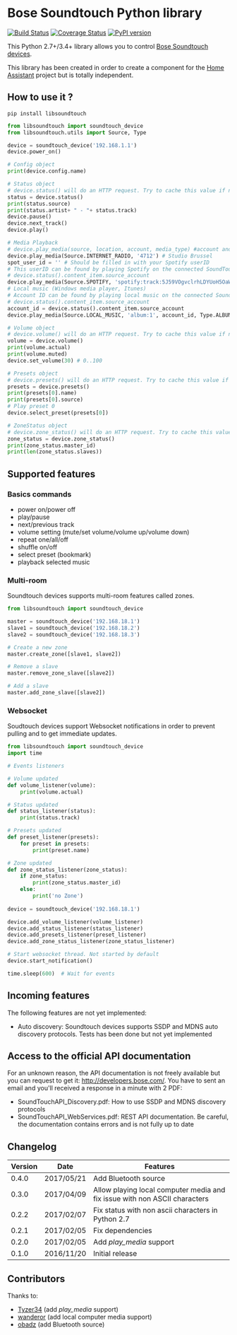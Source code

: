 # Bose Soundtouch Python library

[![Build Status](https://travis-ci.org/CharlesBlonde/libsoundtouch.svg?branch=master)](https://travis-ci.org/CharlesBlonde/libsoundtouch) [![Coverage Status](https://coveralls.io/repos/github/CharlesBlonde/libsoundtouch/badge.svg?branch=master)](https://coveralls.io/github/CharlesBlonde/libsoundtouch?branch=master) [![PyPI version](https://badge.fury.io/py/libsoundtouch.svg)](https://badge.fury.io/py/libsoundtouch)

This Python 2.7+/3.4+ library allows you to control [Bose Soundtouch devices](https://www.soundtouch.com/).

This library has been created in order to create a component for the [Home Assistant](https://home-assistant.io/) project but is totally independent.

## How to use it ?


```shell
pip install libsoundtouch
```

```python
from libsoundtouch import soundtouch_device
from libsoundtouch.utils import Source, Type

device = soundtouch_device('192.168.1.1')
device.power_on()

# Config object
print(device.config.name)

# Status object
# device.status() will do an HTTP request. Try to cache this value if needed.
status = device.status()
print(status.source)
print(status.artist+ " - "+ status.track)
device.pause()
device.next_track()
device.play()

# Media Playback
# device.play_media(source, location, account, media_type) #account and media_type are optionals
device.play_media(Source.INTERNET_RADIO, '4712') # Studio Brussel
spot_user_id = '' # Should be filled in with your Spotify userID
# This userID can be found by playing Spotify on the connected SoundTouch speaker, and calling
# device.status().content_item.source_account
device.play_media(Source.SPOTIFY, 'spotify:track:5J59VOgvclrhLDYUoH5OaW', spot_user_id) # Bazart - Goud
# Local music (Windows media player, Itunes)
# Account ID can be found by playing local music on the connected Soundtouch speaker, and calling
# device.status().content_item.source_account
account_id = device.status().content_item.source_account
device.play_media(Source.LOCAL_MUSIC, 'album:1', account_id, Type.ALBUM)

# Volume object
# device.volume() will do an HTTP request. Try to cache this value if needed.
volume = device.volume()
print(volume.actual)
print(volume.muted)
device.set_volume(30) # 0..100

# Presets object
# device.presets() will do an HTTP request. Try to cache this value if needed.
presets = device.presets()
print(presets[0].name)
print(presets[0].source)
# Play preset 0
device.select_preset(presets[0])

# ZoneStatus object
# device.zone_status() will do an HTTP request. Try to cache this value if needed.
zone_status = device.zone_status()
print(zone_status.master_id)
print(len(zone_status.slaves))
```

## Supported features

### Basics commands

* power on/power off
* play/pause
* next/previous track
* volume setting (mute/set volume/volume up/volume down)
* repeat one/all/off
* shuffle on/off
* select preset (bookmark)
* playback selected music

### Multi-room

Soundtouch devices supports multi-room features called zones.

```python
from libsoundtouch import soundtouch_device

master = soundtouch_device('192.168.18.1')
slave1 = soundtouch_device('192.168.18.2')
slave2 = soundtouch_device('192.168.18.3')

# Create a new zone
master.create_zone([slave1, slave2])

# Remove a slave
master.remove_zone_slave([slave2])

# Add a slave
master.add_zone_slave([slave2])
```

### Websocket

Soudtouch devices support Websocket notifications in order to prevent pulling and to get immediate updates.

```python
from libsoundtouch import soundtouch_device
import time

# Events listeners

# Volume updated
def volume_listener(volume):
    print(volume.actual)

# Status updated
def status_listener(status):
    print(status.track)

# Presets updated
def preset_listener(presets):
    for preset in presets:
        print(preset.name)

# Zone updated
def zone_status_listener(zone_status):
    if zone_status:
        print(zone_status.master_id)
    else:
        print('no Zone')
        
device = soundtouch_device('192.168.18.1')

device.add_volume_listener(volume_listener)
device.add_status_listener(status_listener)
device.add_presets_listener(preset_listener)
device.add_zone_status_listener(zone_status_listener)

# Start websocket thread. Not started by default
device.start_notification()

time.sleep(600)  # Wait for events

```

## Incoming features

The following features are not yet implemented:

* Auto discovery: Soundtouch devices supports SSDP and MDNS auto discovery protocols. Tests has been done but not yet implemented

## Access to the official API documentation

For an unknown reason, the API documentation is not freely available but you can request to get it: http://developers.bose.com/.
You have to sent an email and you'll received a response in a minute with 2 PDF:
* SoundTouchAPI_Discovery.pdf: How to use SSDP and MDNS discovery protocols
* SoundTouchAPI_WebServices.pdf: REST API documentation. Be careful, the documentation contains errors and is not fully up to date

## Changelog

| Version |    Date    | Features                                                                   |
|---------|:----------:|----------------------------------------------------------------------------|
| 0.4.0   | 2017/05/21 | Add Bluetooth source                                                       |
| 0.3.0   | 2017/04/09 | Allow playing local computer media and fix issue with non ASCII characters |
| 0.2.2   | 2017/02/07 | Fix status with non ascii characters in Python 2.7                         |
| 0.2.1   | 2017/02/05 | Fix dependencies                                                           |
| 0.2.0   | 2017/02/05 | Add *play_media* support                                                   |
| 0.1.0   | 2016/11/20 | Initial release                                                            |

## Contributors

Thanks to:

* [Tyzer34](https://github.com/Tyzer34) (add *play_media* support)
* [wanderor](https://github.com/wanderor) (add local computer media support)
* [obadz](https://github.com/obadz) (add Bluetooth source)

